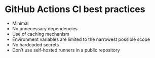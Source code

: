 # GitHub Actions CI best practices
- Minimal
- No unnecessary dependencies
- Use of caching mechanism
- Environment variables are limited to the narrowest possible scope
- No hardcoded secrets
- Don’t use self-hosted runners in a public repository                                                 